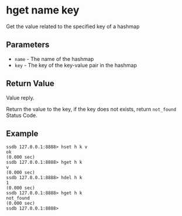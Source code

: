# hget name key

Get the value related to the specified key of a hashmap

## Parameters

* `name` - The name of the hashmap
* `key` - The key of the key-value pair in the hashmap

## Return Value

Value reply.

Return the value to the key, if the key does not exists, return `not_found` Status Code.

## Example

	ssdb 127.0.0.1:8888> hset h k v
	ok
	(0.000 sec)
	ssdb 127.0.0.1:8888> hget h k
	v
	(0.000 sec)
	ssdb 127.0.0.1:8888> hdel h k
	1
	(0.000 sec)
	ssdb 127.0.0.1:8888> hget h k
	not_found
	(0.000 sec)
	ssdb 127.0.0.1:8888> 
